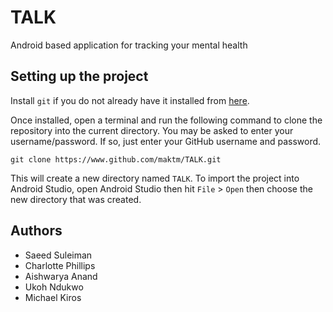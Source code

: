 # TALK
Android based application for tracking your mental health

## Setting up the project
Install `git` if you do not already have it installed from [here](https://git-scm.com/).

Once installed, open a terminal and run the following command to clone the repository into the current directory. You may be asked to enter your username/password. If so, just enter your GitHub username and password.

`git clone https://www.github.com/maktm/TALK.git`

This will create a new directory named `TALK`. To import the project into Android Studio, open Android Studio then hit `File` > `Open` then choose the new directory that was created.

## Authors

* Saeed Suleiman
* Charlotte Phillips
* Aishwarya Anand
* Ukoh Ndukwo
* Michael Kiros
